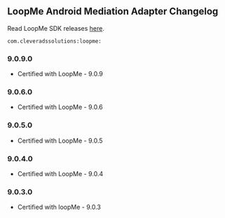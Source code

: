 ## LoopMe Android Mediation Adapter Changelog
Read LoopMe SDK releases [here](https://github.com/loopme/android-united-sdk/releases).
```
com.cleveradssolutions:loopme:
```

### 9.0.9.0
- Certified with LoopMe - 9.0.9

### 9.0.6.0
- Certified with LoopMe - 9.0.6

### 9.0.5.0
- Certified with LoopMe - 9.0.5

### 9.0.4.0
- Certified with LoopMe - 9.0.4

### 9.0.3.0
- Certified with loopMe - 9.0.3
